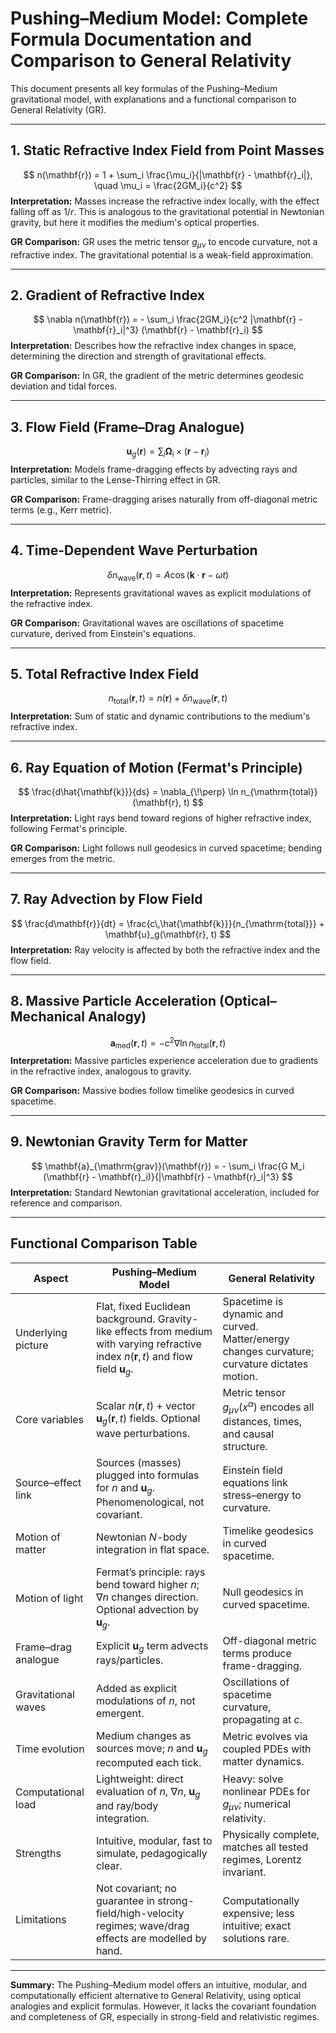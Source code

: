 # Pushing–Medium Model: Complete Formula Documentation and Comparison to General Relativity

This document presents all key formulas of the Pushing–Medium gravitational model, with explanations and a functional comparison to General Relativity (GR).

---

## 1. Static Refractive Index Field from Point Masses

$$
n(\mathbf{r}) = 1 + \sum_i \frac{\mu_i}{|\mathbf{r} - \mathbf{r}_i|}, \quad \mu_i = \frac{2GM_i}{c^2}
$$
**Interpretation:**
Masses increase the refractive index locally, with the effect falling off as $1/r$. This is analogous to the gravitational potential in Newtonian gravity, but here it modifies the medium's optical properties.

**GR Comparison:**
GR uses the metric tensor $g_{\mu\nu}$ to encode curvature, not a refractive index. The gravitational potential is a weak-field approximation.

---

## 2. Gradient of Refractive Index

$$
\nabla n(\mathbf{r}) = - \sum_i \frac{2GM_i}{c^2 |\mathbf{r} - \mathbf{r}_i|^3} (\mathbf{r} - \mathbf{r}_i)
$$
**Interpretation:**
Describes how the refractive index changes in space, determining the direction and strength of gravitational effects.

**GR Comparison:**
In GR, the gradient of the metric determines geodesic deviation and tidal forces.

---

## 3. Flow Field (Frame–Drag Analogue)

$$
\mathbf{u}_g(\mathbf{r}) = \sum_i \boldsymbol{\Omega}_i \times (\mathbf{r} - \mathbf{r}_i)
$$
**Interpretation:**
Models frame-dragging effects by advecting rays and particles, similar to the Lense-Thirring effect in GR.

**GR Comparison:**
Frame-dragging arises naturally from off-diagonal metric terms (e.g., Kerr metric).

---

## 4. Time-Dependent Wave Perturbation

$$
\delta n_{\mathrm{wave}}(\mathbf{r}, t) = A \cos(\mathbf{k} \cdot \mathbf{r} - \omega t)
$$
**Interpretation:**
Represents gravitational waves as explicit modulations of the refractive index.

**GR Comparison:**
Gravitational waves are oscillations of spacetime curvature, derived from Einstein's equations.

---

## 5. Total Refractive Index Field

$$
n_{\mathrm{total}}(\mathbf{r}, t) = n(\mathbf{r}) + \delta n_{\mathrm{wave}}(\mathbf{r}, t)
$$
**Interpretation:**
Sum of static and dynamic contributions to the medium's refractive index.

---

## 6. Ray Equation of Motion (Fermat's Principle)

$$
\frac{d\hat{\mathbf{k}}}{ds} = \nabla_{\!\perp} \ln n_{\mathrm{total}}(\mathbf{r}, t)
$$
**Interpretation:**
Light rays bend toward regions of higher refractive index, following Fermat's principle.

**GR Comparison:**
Light follows null geodesics in curved spacetime; bending emerges from the metric.

---

## 7. Ray Advection by Flow Field

$$
\frac{d\mathbf{r}}{dt} = \frac{c\,\hat{\mathbf{k}}}{n_{\mathrm{total}}} + \mathbf{u}_g(\mathbf{r}, t)
$$
**Interpretation:**
Ray velocity is affected by both the refractive index and the flow field.

---

## 8. Massive Particle Acceleration (Optical–Mechanical Analogy)

$$
\mathbf{a}_{\mathrm{med}}(\mathbf{r}, t) = -c^2 \nabla \ln n_{\mathrm{total}}(\mathbf{r}, t)
$$
**Interpretation:**
Massive particles experience acceleration due to gradients in the refractive index, analogous to gravity.

**GR Comparison:**
Massive bodies follow timelike geodesics in curved spacetime.

---

## 9. Newtonian Gravity Term for Matter

$$
\mathbf{a}_{\mathrm{grav}}(\mathbf{r}) = - \sum_i \frac{G M_i (\mathbf{r} - \mathbf{r}_i)}{|\mathbf{r} - \mathbf{r}_i|^3}
$$
**Interpretation:**
Standard Newtonian gravitational acceleration, included for reference and comparison.

---

## Functional Comparison Table

| Aspect | Pushing–Medium Model | General Relativity |
|--------|----------------------|-------------------|
| Underlying picture | Flat, fixed Euclidean background. Gravity-like effects from medium with varying refractive index $n(\mathbf{r},t)$ and flow field $\mathbf{u}_g$. | Spacetime is dynamic and curved. Matter/energy changes curvature; curvature dictates motion. |
| Core variables | Scalar $n(\mathbf{r},t)$ + vector $\mathbf{u}_g(\mathbf{r},t)$ fields. Optional wave perturbations. | Metric tensor $g_{\mu\nu}(x^\alpha)$ encodes all distances, times, and causal structure. |
| Source–effect link | Sources (masses) plugged into formulas for $n$ and $\mathbf{u}_g$. Phenomenological, not covariant. | Einstein field equations link stress–energy to curvature. |
| Motion of matter | Newtonian $N$-body integration in flat space. | Timelike geodesics in curved spacetime. |
| Motion of light | Fermat’s principle: rays bend toward higher $n$; $\nabla n$ changes direction. Optional advection by $\mathbf{u}_g$. | Null geodesics in curved spacetime. |
| Frame–drag analogue | Explicit $\mathbf{u}_g$ term advects rays/particles. | Off-diagonal metric terms produce frame-dragging. |
| Gravitational waves | Added as explicit modulations of $n$, not emergent. | Oscillations of spacetime curvature, propagating at $c$. |
| Time evolution | Medium changes as sources move; $n$ and $\mathbf{u}_g$ recomputed each tick. | Metric evolves via coupled PDEs with matter dynamics. |
| Computational load | Lightweight: direct evaluation of $n$, $\nabla n$, $\mathbf{u}_g$ and ray/body integration. | Heavy: solve nonlinear PDEs for $g_{\mu\nu}$; numerical relativity. |
| Strengths | Intuitive, modular, fast to simulate, pedagogically clear. | Physically complete, matches all tested regimes, Lorentz invariant. |
| Limitations | Not covariant; no guarantee in strong-field/high-velocity regimes; wave/drag effects are modelled by hand. | Computationally expensive; less intuitive; exact solutions rare. |

---

**Summary:**
The Pushing–Medium model offers an intuitive, modular, and computationally efficient alternative to General Relativity, using optical analogies and explicit formulas. However, it lacks the covariant foundation and completeness of GR, especially in strong-field and relativistic regimes.
